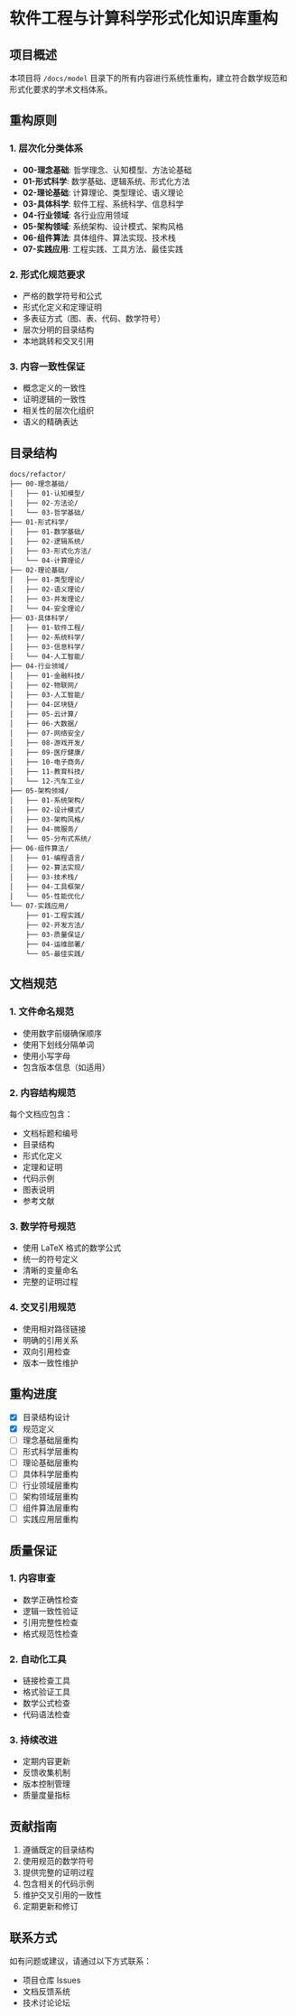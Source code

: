 # 软件工程与计算科学形式化知识库重构

## 项目概述

本项目将 `/docs/model` 目录下的所有内容进行系统性重构，建立符合数学规范和形式化要求的学术文档体系。

## 重构原则

### 1. 层次化分类体系
- **00-理念基础**: 哲学理念、认知模型、方法论基础
- **01-形式科学**: 数学基础、逻辑系统、形式化方法
- **02-理论基础**: 计算理论、类型理论、语义理论
- **03-具体科学**: 软件工程、系统科学、信息科学
- **04-行业领域**: 各行业应用领域
- **05-架构领域**: 系统架构、设计模式、架构风格
- **06-组件算法**: 具体组件、算法实现、技术栈
- **07-实践应用**: 工程实践、工具方法、最佳实践

### 2. 形式化规范要求
- 严格的数学符号和公式
- 形式化定义和定理证明
- 多表征方式（图、表、代码、数学符号）
- 层次分明的目录结构
- 本地跳转和交叉引用

### 3. 内容一致性保证
- 概念定义的一致性
- 证明逻辑的一致性
- 相关性的层次化组织
- 语义的精确表达

## 目录结构

```
docs/refactor/
├── 00-理念基础/
│   ├── 01-认知模型/
│   ├── 02-方法论/
│   └── 03-哲学基础/
├── 01-形式科学/
│   ├── 01-数学基础/
│   ├── 02-逻辑系统/
│   ├── 03-形式化方法/
│   └── 04-计算理论/
├── 02-理论基础/
│   ├── 01-类型理论/
│   ├── 02-语义理论/
│   ├── 03-并发理论/
│   └── 04-安全理论/
├── 03-具体科学/
│   ├── 01-软件工程/
│   ├── 02-系统科学/
│   ├── 03-信息科学/
│   └── 04-人工智能/
├── 04-行业领域/
│   ├── 01-金融科技/
│   ├── 02-物联网/
│   ├── 03-人工智能/
│   ├── 04-区块链/
│   ├── 05-云计算/
│   ├── 06-大数据/
│   ├── 07-网络安全/
│   ├── 08-游戏开发/
│   ├── 09-医疗健康/
│   ├── 10-电子商务/
│   ├── 11-教育科技/
│   └── 12-汽车工业/
├── 05-架构领域/
│   ├── 01-系统架构/
│   ├── 02-设计模式/
│   ├── 03-架构风格/
│   ├── 04-微服务/
│   └── 05-分布式系统/
├── 06-组件算法/
│   ├── 01-编程语言/
│   ├── 02-算法实现/
│   ├── 03-技术栈/
│   ├── 04-工具框架/
│   └── 05-性能优化/
└── 07-实践应用/
    ├── 01-工程实践/
    ├── 02-开发方法/
    ├── 03-质量保证/
    ├── 04-运维部署/
    └── 05-最佳实践/
```

## 文档规范

### 1. 文件命名规范
- 使用数字前缀确保顺序
- 使用下划线分隔单词
- 使用小写字母
- 包含版本信息（如适用）

### 2. 内容结构规范
每个文档应包含：
- 文档标题和编号
- 目录结构
- 形式化定义
- 定理和证明
- 代码示例
- 图表说明
- 参考文献

### 3. 数学符号规范
- 使用 LaTeX 格式的数学公式
- 统一的符号定义
- 清晰的变量命名
- 完整的证明过程

### 4. 交叉引用规范
- 使用相对路径链接
- 明确的引用关系
- 双向引用检查
- 版本一致性维护

## 重构进度

- [x] 目录结构设计
- [x] 规范定义
- [ ] 理念基础层重构
- [ ] 形式科学层重构
- [ ] 理论基础层重构
- [ ] 具体科学层重构
- [ ] 行业领域层重构
- [ ] 架构领域层重构
- [ ] 组件算法层重构
- [ ] 实践应用层重构

## 质量保证

### 1. 内容审查
- 数学正确性检查
- 逻辑一致性验证
- 引用完整性检查
- 格式规范性检查

### 2. 自动化工具
- 链接检查工具
- 格式验证工具
- 数学公式检查
- 代码语法检查

### 3. 持续改进
- 定期内容更新
- 反馈收集机制
- 版本控制管理
- 质量度量指标

## 贡献指南

1. 遵循既定的目录结构
2. 使用规范的数学符号
3. 提供完整的证明过程
4. 包含相关的代码示例
5. 维护交叉引用的一致性
6. 定期更新和修订

## 联系方式

如有问题或建议，请通过以下方式联系：
- 项目仓库 Issues
- 文档反馈系统
- 技术讨论论坛
